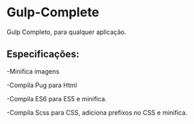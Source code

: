 # Gulp-Complete
Gulp Completo, para qualquer aplicação.

## Especificações: 



-Minifica imagens


-Compila Pug para Html


-Compila ES6 para ES5 e minifica.


-Compila Scss para CSS, adiciona prefixos no CSS e minifica.
